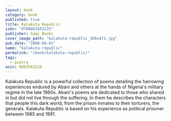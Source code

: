 ```yaml
---
layout: book
category: book
published: true
title: Kalakuta Republic
isbn: "9780863563225"
publisher: Saqi Books
cover_image_path: "kalakuta-republic_300x471.jpg"
pub_date: "2000-09-01"
name: "kalakuta-republic"
permalink: "/book/kalakuta-republic/"
tags:
  - poetry
asin: 0863563228
---
```


Kalakuta Republic is a powerful collection of poems detailing the harrowing experiences endured by Abani and others at the hands of Nigeria's military regime in the late 1980s. Abani's poems are dedicated to those who shared in but did not live through the suffering. In them he describes the characters that people this dark world, from the prison inmates to their torturers, the generals. Kalakuta Republic is based on his experience as political prisoner between 1985 and 1991.
